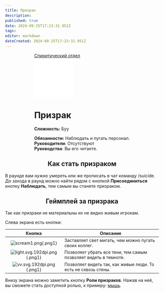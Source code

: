 ```yaml
---
title: Призрак
description: 
published: true
date: 2024-09-25T17:23:31.951Z
tags: 
editor: markdown
dateCreated: 2024-09-25T17:23:31.951Z
---
```


<div style="display: flex; justify-content: center;">
<div class="roles-passport sp">
  <div class="title sp"><a href="/roles/spiritualisticdepartment">Спиритический отдел</a></div>
  <div>
    <div><div><img src="/roles/ghost.png" id="img"></div></div>
  <div><div>
    <h1>Призрак</h1>
    <p><strong>Сложность:</strong> Буу</p>
    <strong>Обязанности:</strong> Наблюдать и пугать персонал.<br>
    <b>Руководители</b>: Отсутствуют<br>
    <b>Руководства</b>: Вы его читаете.
  </div></div>
  </div>
</div>
</div>

## <center>Как стать призраком

В раунде вам нужно умереть или же прописать в чат команду /suicide.
До захода в раунд можно найти рядом с кнопкой <b>Присоединиться</b> кнопку <b>Наблюдать</b>, тем самым вы станете призраком.

## <center>Геймплей за призрака<center>

Так как призраки не материальны их не видно живым игрокам.

Слева экрана есть кнопки:

<div class="table">
  
| Кнопка | Описание |
|--------|----------|
|<center>![scream1.png](/role/some_service_shet/scream.png){.png1}</center> | Заставляет свет мигать, чем можно пугать своих коллег. |
|<center>![light.svg.192dpi.png](/guides/light.svg.192dpi.png){.png1}</center> | Позволяет убрать все тени, тем самым позволяет видеть в темноте. |
|<center>![vv.svg.192dpi.png](/guides/vv.svg.192dpi.png){.png1}</center> | Позволяет видеть так, как живые люди. То есть не сквозь стены. |
</div>

Внизу экрана можно заметить кнопку <b>Роли призраков</b>. Нажав на неё, вы сможете стать доступной ролью, к примеру: <a href="/roles/mouse">мышь</a>.

<div class="ptable"></div>